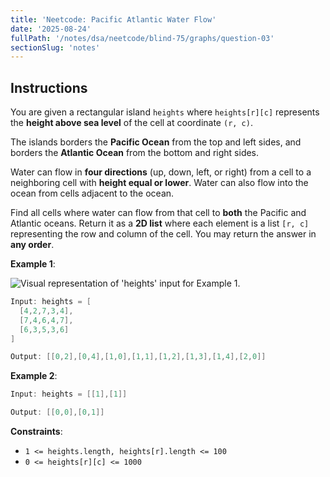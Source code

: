```yaml
---
title: 'Neetcode: Pacific Atlantic Water Flow'
date: '2025-08-24'
fullPath: '/notes/dsa/neetcode/blind-75/graphs/question-03'
sectionSlug: 'notes'
---
```


## Instructions

You are given a rectangular island `heights` where `heights[r][c]` represents the **height above sea level** of the cell at coordinate `(r, c)`.

The islands borders the **Pacific Ocean** from the top and left sides, and borders the **Atlantic Ocean** from the bottom and right sides.

Water can flow in **four directions** (up, down, left, or right) from a cell to a neighboring cell with **height equal or lower**. Water can also flow into the ocean from cells adjacent to the ocean.

Find all cells where water can flow from that cell to **both** the Pacific and Atlantic oceans. Return it as a **2D list** where each element is a list `[r, c]` representing the row and column of the cell. You may return the answer in **any order**.

**Example 1**:

<img src="https://imagedelivery.net/CLfkmk9Wzy8_9HRyug4EVA/3899fae1-ab18-4d6b-15b4-c7f7aa224700/public" alt="Visual representation of 'heights' input for Example 1.">

```Java
Input: heights = [
  [4,2,7,3,4],
  [7,4,6,4,7],
  [6,3,5,3,6]
]

Output: [[0,2],[0,4],[1,0],[1,1],[1,2],[1,3],[1,4],[2,0]]
```

**Example 2**:

```Java
Input: heights = [[1],[1]]

Output: [[0,0],[0,1]]
```

**Constraints**:

- `1 <= heights.length, heights[r].length <= 100`
- `0 <= heights[r][c] <= 1000`
